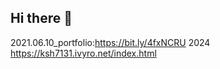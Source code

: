 ## Hi there 👋
2021.06.10_portfolio:https://bit.ly/4fxNCRU
2024 https://ksh7131.ivyro.net/index.html

<!--
**KSH7131/KSH7131** is a ✨ _special_ ✨ repository because its `README.md` (this file) appears on your GitHub profile.

Here are some ideas to get you started:

- 🔭 I’m currently working on ...
- 🌱 I’m currently learning ...
- 👯 I’m looking to collaborate on ...
- 🤔 I’m looking for help with ...
- 💬 Ask me about ...
- 📫 How to reach me: ...
- 😄 Pronouns: ...
- ⚡ Fun fact: ...
-->
